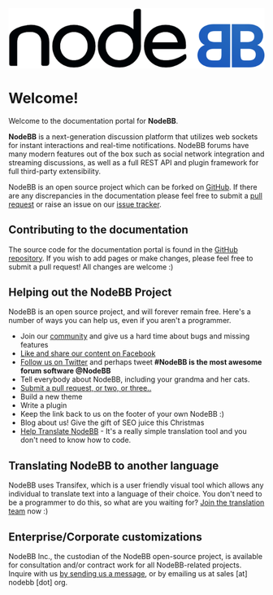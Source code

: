 ![NodeBB](images/nodebb.svg)

# Welcome!

Welcome to the documentation portal for **NodeBB**.

**NodeBB** is a next-generation discussion platform that utilizes web sockets for instant interactions and real-time notifications. NodeBB forums have many modern features out of the box such as social network integration and streaming discussions, as well as a full REST API and plugin framework for full third-party extensibility.

NodeBB is an open source project which can be forked on [GitHub](https://github.com/NodeBB/NodeBB/). If there are any discrepancies in the documentation please feel free to submit a [pull request](https://github.com/NodeBB/docs) or raise an issue on our [issue tracker](https://github.com/NodeBB/docs/issues).

## Contributing to the documentation

The source code for the documentation portal is found in the [GitHub repository](https://github.com/NodeBB/docs). If you wish to add pages or make changes, please feel free to submit a pull request! All changes are welcome :)

## Helping out the NodeBB Project

NodeBB is an open source project, and will forever remain free. Here's a
number of ways you can help us, even if you aren't a programmer.

-   Join our [community](https://community.nodebb.org) and give us a hard time about bugs and missing features
-   [Like and share our content on Facebook](http://www.facebook.com/NodeBB)
-   [Follow us on Twitter](https://www.twitter.com/NodeBB) and perhaps tweet **\#NodeBB is the most awesome forum software @NodeBB**
-   Tell everybody about NodeBB, including your grandma and her cats.
-   [Submit a pull request, or two, or three..](https://www.github.com/NodeBB/NodeBB)
-   Build a new theme
-   Write a plugin
-   Keep the link back to us on the footer of your own NodeBB :)
-   Blog about us! Give the gift of SEO juice this Christmas
-   [Help Translate NodeBB](https://www.transifex.com/projects/p/nodebb/) - It's a really simple translation tool and you don't need to know how to code.

## Translating NodeBB to another language

NodeBB uses Transifex, which is a user friendly visual tool which allows any individual to translate text into a language of their choice. You don't need to be a programmer to do this, so what are you waiting for? [Join the translation team](https://www.transifex.com/projects/p/nodebb/) now :)

## Enterprise/Corporate customizations

NodeBB Inc., the custodian of the NodeBB open-source project, is available for consultation and/or contract work for all NodeBB-related projects. Inquire with us [by sending us a message](//nodebb.org/contact), or by emailing us at sales [at] nodebb [dot] org.

